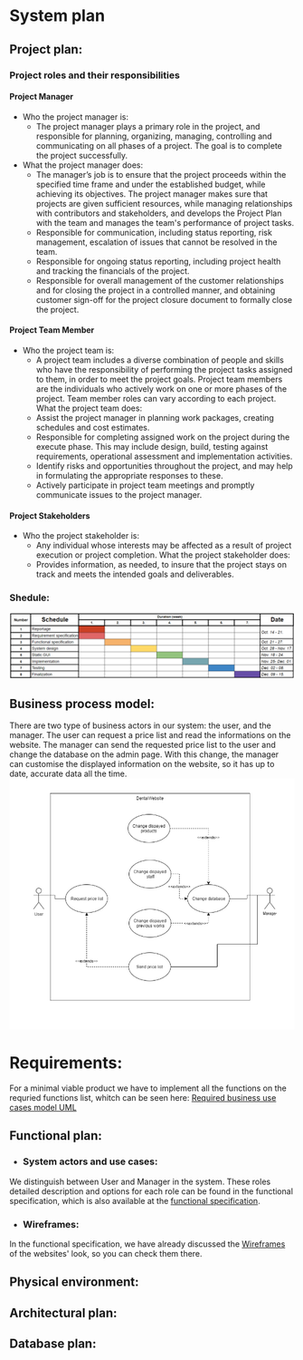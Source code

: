 # System plan

## Project plan:
### Project roles and their responsibilities
#### Project Manager
* Who the project manager is:  
   * The project manager plays a primary role in the project, and responsible for planning, organizing, managing, controlling and communicating on all phases of a project. The goal is to complete the project successfully.
* What the project manager does:  
   * The manager’s job is to ensure that the project proceeds within the specified time frame and under the established budget, while achieving its objectives. The project manager makes sure that projects are given sufficient resources, while managing relationships with contributors and stakeholders, and develops the Project Plan with the team and manages the team's performance of project tasks.
   * Responsible for communication, including status reporting, risk management, escalation of issues that cannot be resolved in the team.
   * Responsible for ongoing status reporting, including project health and tracking the financials of the project.
   * Responsible for overall management of the customer relationships and for closing the project in a controlled manner, and obtaining customer sign-off for the project closure document to formally close the project.

#### Project Team Member
* Who the project team is:  
   * A project team includes a diverse combination of people and skills who have the responsibility of performing the project tasks assigned to them, in order to meet the project goals. Project team members are the individuals who actively work on one or more phases of the project. Team member roles can vary according to each project.
What the project team does:  
   * Assist the project manager in planning work packages, creating schedules and cost estimates.
   * Responsible for completing assigned work on the project during the execute phase. This may include design, build, testing against requirements, operational assessment and implementation activities.
   * Identify risks and opportunities throughout the project, and may help in formulating the appropriate responses to these.
   * Actively participate in project team meetings and promptly communicate issues to the project manager.

#### Project Stakeholders
* Who the project stakeholder is:  
   * Any individual whose interests may be affected as a result of project execution or project completion. 
What the project stakeholder does:  
   * Provides information, as needed, to insure that the project stays on track and meets the intended goals and deliverables.

### Shedule:
[![Shedule](https://github.com/afplabor2019/asd123/blob/master/DentalWebsiteProject/Images/Shedule.png)](https://github.com/afplabor2019/asd123/blob/master/DentalWebsiteProject/Documents/Schedule.xlsx)

## Business process model:
There are two type of business actors in our system: the user, and the manager. The user can request a price list and read the informations on the website. The manager can send the requested price list to the user and change the database on the admin page. With this change, the manager can customise the displayed information on the website, so it has up to date, accurate data all the time.
![Required business use cases model UML](https://github.com/afplabor2019/asd123/blob/master/DentalWebsiteProject/Images/funcSpecRequiredUML.png)

# Requirements:
For a minimal viable product we have to implement all the functions on the requried functions list, whitch can be seen here: [Required business use cases model UML](https://github.com/afplabor2019/asd123/blob/master/DentalWebsiteProject/Documents/Requirement%20specification.md#required-functions-list)

## Functional plan:
 * ### System actors and use cases:
We distinguish between User and Manager in the system.
These roles detailed description and options for each role
can be found in the functional specification, which is also 
available at the [functional specification](Functional%20specification.md#Use-cases).
 * ### Wireframes:
In the functional specification, we have already discussed the [Wireframes](https://github.com/afplabor2019/asd123/blob/master/DentalWebsiteProject/Documents/Functional%20specification.md#wireframes) of the websites' look, so you can check them there.

## Physical environment:

## Architectural plan:

## Database plan:

















